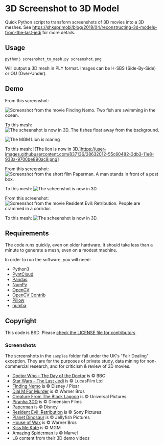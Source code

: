 # 3D Screenshot to 3D Model
Quick Python script to transform screenshots of 3D movies into a 3D meshes. See https://shkspr.mobi/blog/2018/04/reconstructing-3d-models-from-the-last-jedi for more details.

## Usage

`python3 screenshot_to_mesh.py screenshot.png`

Will output a 3D mesh in PLY format.  Images can be H-SBS (Side-By-Side) or OU (Over-Under).

## Demo
From this screenshot:

![Screenshot from the movie Finding Nemo. Two fish are swimming in the ocean.](https://raw.githubusercontent.com/edent/3D-Screenshot-to-3D-Model/master/samples/Finding_Nemo_01.png)

To this mesh:
![The scheenshot is now in 3D. The fishes float away from the background.](https://user-images.githubusercontent.com/837136/38454786-dd26d8ee-3a65-11e8-94c9-a8b65c27df00.png)

![The MGM Lion is roaring](https://raw.githubusercontent.com/edent/3D-Screenshot-to-3D-Model/master/samples/Finding_Nemo_01.png)

To this mesh:
![The lion is now in 3D.]https://user-images.githubusercontent.com/837136/38632012-55c60482-3db3-11e8-933a-9700be890ac9.png]

From this screenshot:
![Screenshot from the short film Paperman. A man stands in front of a post box.](https://raw.githubusercontent.com/edent/3D-Screenshot-to-3D-Model/master/samples/Paperman_1.png)

To this mesh:
![The scheenshot is now in 3D.](https://user-images.githubusercontent.com/837136/38456341-9e62b2ac-3a7b-11e8-933b-0f9898fbce2b.png)

From this screenshot:
![Screenshot from the movie Resident Evil: Retribution. People are crammed in a corridor.](https://raw.githubusercontent.com/edent/3D-Screenshot-to-3D-Model/master/samples/Resident_Evil_Retribution_1.png)

To this mesh:
![The scheenshot is now in 3D.](https://user-images.githubusercontent.com/837136/38456251-90c490a8-3a7a-11e8-81ee-ae16c780bc4e.png)


## Requirements

The code runs quickly, even on older hardware. It should take less than a minute to generate a mesh, even on a modest machine.

In order to run the software, you will need:

* Python3
* [PyntCloud](https://github.com/daavoo/pyntcloud)
* [Pandas](https://pandas.pydata.org/)
* [NumPy](http://www.numpy.org/)
* [OpenCV](https://pypi.python.org/pypi/opencv-python)
* [OpenCV Contrib](https://pypi.python.org/pypi/opencv-contrib-python)
* [Pillow](https://pypi.python.org/pypi/Pillow/)
* [numba](https://numba.pydata.org/)

## Copyright
This code is BSD. Please [check the LICENSE file for contributors](https://github.com/edent/3D-Screenshot-to-3D-Model/blob/master/LICENSE).

### Screenshots
The screenshots in the `samples` folder fall under the UK's "Fair Dealing" exception.  They are for the purposes of private study, data mining for non-commercial research, and for criticism & review of 3D movies.

* [Doctor Who - The Day of the Doctor](https://www.imdb.com/title/tt2779318/) is © BBC
* [Star Wars - The Last Jedi](https://www.imdb.com/title/tt2527336/) is © LucasFilm Ltd
* [Finding Nemo](https://www.imdb.com/title/tt0266543/) is © Disney / Pixar
* [Dial M For Murder](https://www.imdb.com/title/tt0046912/) is © Warner Bros
* [Creature From The Black Lagoon](https://www.imdb.com/title/tt0046876/) is © Universal Pictures
* [Piranha 3DD](https://www.imdb.com/title/tt1714203/) is © Dimension Films
* [Paperman](https://www.imdb.com/title/tt2388725/) is © Disney
* [Resident Evil: Retribution](https://www.imdb.com/title/tt1855325/) is © Sony Pictures 
* [Planet Dinosaur](https://www.imdb.com/title/tt1998816/) is © Jellyfish Pictures
* [House of Wax](https://www.imdb.com/title/tt0045888/) is © Warner Bros
* [Kiss Me Kate](http://www.imdb.com/title/tt0045963/) is © MGM
* [Amazing Spiderman](http://www.imdb.com/title/tt0948470/) is © Marvel
* LG content from their 3D demo videos

